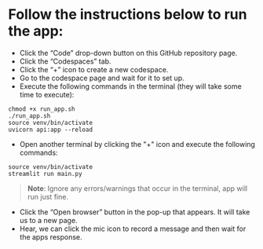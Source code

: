 # Follow the instructions below to run the app:
- Click the “Code” drop-down button on this GitHub repository page.
- Click the “Codespaces” tab.
- Click the “+” icon to create a new codespace.
- Go to the codespace page and wait for it to set up.
- Execute the following commands in the terminal (they will take some time to execute):
```
chmod +x run_app.sh
./run_app.sh
source venv/bin/activate
uvicorn api:app --reload
```
- Open another terminal by clicking the "+" icon and execute the following commands:
```
source venv/bin/activate
streamlit run main.py
```
> **Note**: Ignore any errors/warnings that occur in the terminal, app will run just fine.
- Click the “Open browser” button in the pop-up that appears. It will take us to a new page.
- Hear, we can click the mic icon to record a message and then wait for the apps response.
